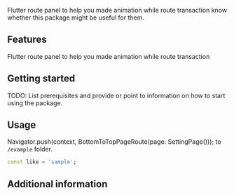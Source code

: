 <!--
This README describes the package. If you publish this package to pub.dev,
this README's contents appear on the landing page for your package.

For information about how to write a good package README, see the guide for
[writing package pages](https://dart.dev/guides/libraries/writing-package-pages).

For general information about developing packages, see the Dart guide for
[creating packages](https://dart.dev/guides/libraries/create-library-packages)
and the Flutter guide for
[developing packages and plugins](https://flutter.dev/developing-packages).
-->

Flutter route panel to help you made animation while route transaction
know whether this package might be useful for them.

## Features

Flutter route panel to help you made animation while route transaction

## Getting started

TODO: List prerequisites and provide or point to information on how to
start using the package.

## Usage

Navigator.push(context, BottomToTopPageRoute(page: SettingPage()));
to `/example` folder.


```dart
const like = 'sample';
```

## Additional information


